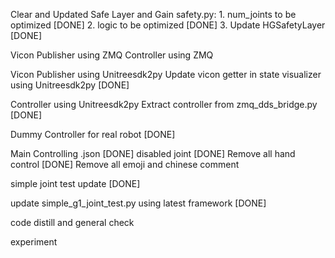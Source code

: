 Clear and Updated Safe Layer and Gain
safety.py: 
    1. num_joints to be optimized  [DONE]
    2. logic to be optimized  [DONE]
    3. Update HGSafetyLayer [DONE]

Vicon Publisher using ZMQ <Postponed>
Controller using ZMQ <Postponed>


Vicon Publisher using Unitreesdk2py
    Update vicon getter in state visualizer using Unitreesdk2py [DONE]


Controller using Unitreesdk2py
    Extract controller from zmq_dds_bridge.py [DONE]


Dummy Controller for real robot [DONE]


Main Controlling .json [DONE]
disabled joint [DONE]
Remove all hand control [DONE]
Remove all emoji and chinese comment

simple joint test update  [DONE]

update simple_g1_joint_test.py using latest framework  [DONE]


code distill and general check

experiment